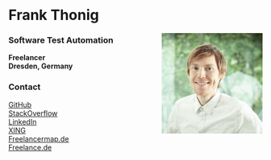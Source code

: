 &nbsp;  
# Frank Thonig

<img align="right" src="/img/Profile.jpg" width=200/>

### Software Test Automation
**Freelancer**  
**Dresden, Germany**

### Contact

[GitHub](https://github.com/FrankThonig)  
[StackOverflow](http://stackoverflow.com/cv/frankthonig)  
[LinkedIn](https://www.linkedin.com/in/frank-thonig)  
[XING](https://www.xing.com/profile/Frank_Thonig)  
[Freelancermap.de](https://www.freelancermap.de/freelancer-verzeichnis/profile/entwicklung/115103-profil-frank-thonig-software-test-automation.html)  
[Freelance.de](https://www.freelance.de/Freiberufler/99591/highlight=frank,thonig)
